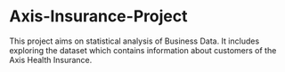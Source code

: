 # Axis-Insurance-Project
This project aims on statistical analysis of Business Data. It includes exploring the dataset which contains information about customers of the Axis Health Insurance.
